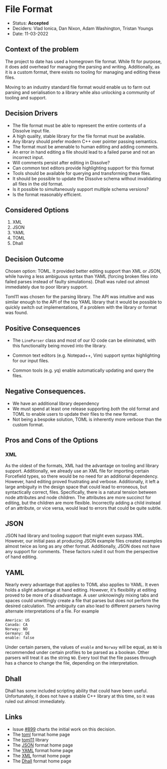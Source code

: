 # File Format

- Status: **Accepted**
- Deciders: Vlad Ionica, Dan Nixon, Adam Washington, Tristan Youngs
- Date:  11-03-2022

## Context of the problem

The project to date has used a homegrown file format.  While fit for
purpose, it does add overhead for managing the parsing and writing.
Additionally, as it is a custom format, there exists no tooling for
managing and editing these files.

Moving to an industry standard file format would enable us to farm out
parsing and serialisation to a library while also unlocking a
community of tooling and support.

## Decision Drivers

- The file format must be able to represent the entire contents of a Dissolve input file.
- A high quality, stable library for the file format must be available.
- Any library should prefer modern C++ over pointer passing semantics.
- The format must be amenable to human editing and adding comments.
- An error in hand editing a file should lead to a failed parse and not an incorrect input.
- Will comments persist after editing in Dissolve?
- Can common text editors provide highlighting support for this format
- Tools should be available for querying and transforming these files.
- It should be possible to update the Dissolve schema without invalidating all files in the old format.
- Is it possible to simultaneously support multiple schema versions?
- Is the format reasonably efficient.

## Considered Options

1. XML
2. JSON
3. YAML
4. TOML
5. Dhall

## Decision Outcome

Chosen option: TOML.  It provided better editing support than XML or
JSON, while having a less ambiguous syntax than YAML (forcing broken
files into failed parses instead of faulty simulations).  Dhall was
ruled out almost immediately due to poor library support.

Toml11 was chosen for the parsing library.  The API was intuitive and
was similar enough to the API of the top YAML library that it would be
possible to quickly switch out implementations, if a problem with the
library or format was found.

## Positive Consequences

- The `LineParser` class and most of our IO code can be eliminated,
  with this functionality being moved into the library.

- Common text editors (e.g. Notepad++, Vim) support syntax
  highlighting for our input files.

- Common tools (e.g. yq) enable automatically updating and query the files.

## Negative Consequences.

- We have an additional library dependency
- We must spend at least one release supporting *both* the old format
  and TOML to enable users to update their files to the new format.
- Not being a bespoke solution, TOML is inherently more verbose than
  the custom format.

## Pros and Cons of the Options

### XML

As the oldest of the formats, XML had the advantage on tooling and
library support.  Additionally, we already use an XML file for
importing certain Forcefield types, so there would be no need for an
additional dependency.  However, hand editing proved frustrating and
verbose.  Additionally, it left a large ambiguity in the design space
that could lead to erroneous, but syntactically correct, files.
Specifically, there is a natural tension between node attributes and
node children.  The attributes are more succinct for editing, but the
children are more flexible.  Incorrectly adding a child instead of an
attribute, or vice versa, would lead to errors that could be quite
subtle.

## JSON

JSON had library and tooling support that might even surpass XML.
However, our initial pass at producing JSON example files created
examples almost twice as long as any other format.  Additionally, JSON
does not have any support for comments.  These factors ruled it out
from the perspective of hand editing.

## YAML

Nearly every advantage that applies to TOML also applies to YAML.  It
even holds a slight advantage at hand editing.  However, it's
flexibility at editing proved to be more of a disadvantage.  A user
unknowingly mixing tabs and spaces could unwittingly create a file
that parses but does not perform the desired calculation.  The
ambiguity can also lead to different parsers having alternate
interpretations of a file.  For example

```
America: US
Canada: CA
Norway: NO
Germany: DE
enable: false
```

Under certain parsers, the values of `enable` and `Norway` will be
equal, as `NO` is recommended under certain profiles to be parsed as a
boolean.  Other parsers will treat it as the string `NO`.  Every tool
that the file passes through has a chance to change the file,
depending on the interpretation.

## Dhall

Dhall has some included scripting ability that could have been useful.
Unfortunately, it does not have a stable C++ library at this time, so
it was ruled out almost immediately.

## Links

- Issue
  [#899](https://github.com/disorderedmaterials/dissolve/issues/899)
  charts the initial work on this decision.
- The [toml](https://toml.io/en/) format home page
- The [toml11](https://github.com/ToruNiina/toml11) library
- The [JSON](https://www.json.org/json-en.html) format home page
- The [YAML](https://yaml.org/) format home page
- The [XML](https://www.w3.org/XML/) format home page
- The [Dhall](https://dhall-lang.org/) format home page
